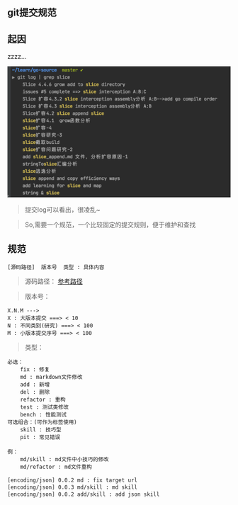 ## git提交规范

## 起因
zzzz...

![](https://raw.githubusercontent.com/crab21/Images/master//blog/20200517171852.png)

>提交log可以看出，很凌乱~

>So,需要一个规范，一个比较固定的提交规则，便于维护和查找

## 规范
```cgo
[源码路径]  版本号  类型 : 具体内容
```
>源码路径：
[参考路径](https://github.com/crab21/Images/blob/master/blog/20200517175159.png)

>版本号：
>
```
X.N.M ---> 
X : 大版本提交 ===> < 10
N : 不同类别(研究) ===> < 100
M : 小版本提交序号 ===> < 100
```
>类型：
>
```
必选：
	fix : 修复
	md : markdown文件修改
	add : 新增
	del : 删除
	refactor : 重构
	test : 测试类修改
	bench : 性能测试
可选组合：(可作为标签使用)
	skill : 技巧型
	pit : 常见错误
	
例：
	md/skill : md文件中小技巧的修改
	md/refactor : md文件重构
```

```cgo
[encoding/json] 0.0.2 md : fix target url
[encoding/json] 0.0.3 md/skill : md skill 
[encoding/json] 0.0.2 add/skill : add json skill 
```
